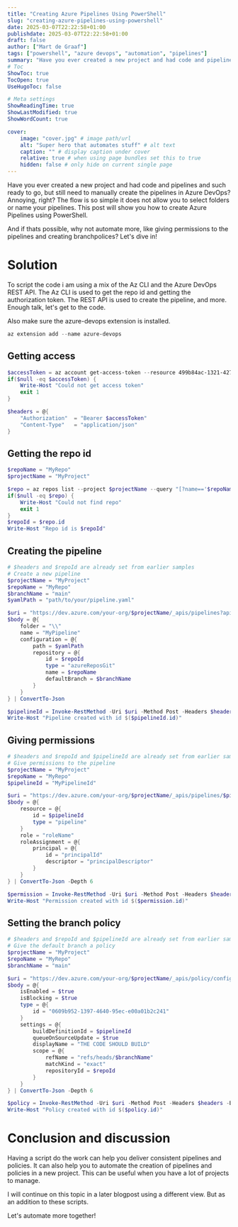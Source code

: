 ```yaml
---
title: "Creating Azure Pipelines Using PowerShell"
slug: "creating-azure-pipelines-using-powershell"
date: 2025-03-07T22:22:58+01:00
publishdate: 2025-03-07T22:22:58+01:00
draft: false
author: ["Mart de Graaf"]
tags: ["powershell", "azure devops", "automation", "pipelines"]
summary: "Have you ever created a new project and had code and pipelines and such ready to go, but still need to manually create the pipelines in Azure DevOps? Annoying, right? The flow is so simple it does not allow you to select folders or name your pipelines. This post will show you how to create Azure Pipelines using PowerShell."
# Toc
ShowToc: true
TocOpen: true
UseHugoToc: false

# Meta settings
ShowReadingTime: true
ShowLastModified: true
ShowWordCount: true

cover:
    image: "cover.jpg" # image path/url
    alt: "Super hero that automates stuff" # alt text
    caption: "" # display caption under cover
    relative: true # when using page bundles set this to true
    hidden: false # only hide on current single page
---
```


Have you ever created a new project and had code and pipelines and such ready to go, but still need to manually create the pipelines in Azure DevOps? Annoying, right? The flow is so simple it does not allow you to select folders or name your pipelines. This post will show you how to create Azure Pipelines using PowerShell.

And if thats possible, why not automate more, like giving permissions to the pipelines and creating branchpolices? Let's dive in!

# Solution

To script the code i am using a mix of the Az CLI and the Azure DevOps REST API. The Az CLI is used to get the repo id and getting the authorization token. The REST API is used to create the pipeline, and more.
Enough talk, let's get to the code.

Also make sure the azure-devops extension is installed.

```powershell
az extension add --name azure-devops
```

## Getting access

```powershell
$accessToken = az account get-access-token --resource 499b84ac-1321-427f-aa17-267ca6975798 --query "accessToken" -o tsv
if($null -eq $accessToken) {
    Write-Host "Could not get access token"
    exit 1
}

$headers = @{
    "Authorization"  = "Bearer $accessToken"
    "Content-Type"   = "application/json"
}
```

## Getting the repo id

```powershell
$repoName = "MyRepo"
$projectName = "MyProject"

$repo = az repos list --project $projectName --query "[?name=='$repoName']" -o json
if($null -eq $repo) {
    Write-Host "Could not find repo"
    exit 1
}
$repoId = $repo.id
Write-Host "Repo id is $repoId"
```

## Creating the pipeline

```powershell
# $headers and $repoId are already set from earlier samples
# Create a new pipeline
$projectName = "MyProject"
$repoName = "MyRepo"
$branchName = "main"
$yamlPath = "path/to/your/pipeline.yaml"

$uri = "https://dev.azure.com/your-org/$projectName/_apis/pipelines?api-version=7.1-preview.1"
$body = @{
    folder = "\\"
    name = "MyPipeline"
    configuration = @{
        path = $yamlPath
        repository = @{
            id = $repoId
            type = "azureReposGit"
            name = $repoName
            defaultBranch = $branchName
        }
    }
} | ConvertTo-Json

$pipelineId = Invoke-RestMethod -Uri $uri -Method Post -Headers $headers -Body $body -ContentType "application/json"
Write-Host "Pipeline created with id $($pipelineId.id)"
```

## Giving permissions

```powershell
# $headers and $repoId and $pipelineId are already set from earlier samples
# Give permissions to the pipeline
$projectName = "MyProject"
$repoName = "MyRepo"
$pipelineId = "MyPipelineId"

$uri = "https://dev.azure.com/your-org/$projectName/_apis/pipelines/$pipelineId/permissions?api-version=7.1-preview.1"
$body = @{
    resource = @{
        id = $pipelineId
        type = "pipeline"
    }
    role = "roleName"
    roleAssignment = @{
        principal = @{
            id = "principalId"
            descriptor = "principalDescriptor"
        }
    }
} | ConvertTo-Json -Depth 6

$permission = Invoke-RestMethod -Uri $uri -Method Post -Headers $headers -Body $body -ContentType "application/json"
Write-Host "Permission created with id $($permission.id)"

```

## Setting  the branch policy

```powershell
# $headers and $repoId and $pipelineId are already set from earlier samples
# Give the default branch a policy
$projectName = "MyProject"
$repoName = "MyRepo"
$branchName = "main"

$uri = "https://dev.azure.com/your-org/$projectName/_apis/policy/configurations?api-version=7.1-preview.1"
$body = @{
    isEnabled = $true
    isBlocking = $true
    type = @{
        id = "0609b952-1397-4640-95ec-e00a01b2c241"
    }
    settings = @{
        buildDefinitionId = $pipelineId
        queueOnSourceUpdate = $true
        displayName = "THE CODE SHOULD BUILD"
        scope = @{
            refName = "refs/heads/$branchName"
            matchKind = "exact"
            repositoryId = $repoId
        }
    }
} | ConvertTo-Json -Depth 6

$policy = Invoke-RestMethod -Uri $uri -Method Post -Headers $headers -Body $body -ContentType "application/json"
Write-Host "Policy created with id $($policy.id)"
```

# Conclusion and discussion

Having a script do the work can help you deliver consistent pipelines and policies. It can also help you to automate the creation of pipelines and policies in a new project. This can be useful when you have a lot of projects to manage.

I will continue on this topic in a later blogpost using a different view. But as an addition to these scripts.

Let's automate more together!
